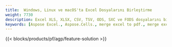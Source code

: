```yaml
---
title:  Windows, Linux ve macOS'ta Excel Dosyalarını Birleştirme
weight: 7730
description: Excel XLS, XLSX, CSV, TSV, ODS, SXC ve FODS dosyalarını birleştirmek için Ücretsiz Uygulama ve API'ler
keywords: [Aspose Excel., Aspose.Cells., merge excel to pdf., merge excel to json., merge txt to sql., merge csv to json., merge json to pdf., xml to excel merger and Convert files between various formats]
---
```

{{< blocks/products/pf/agp/feature-solution >}} 


